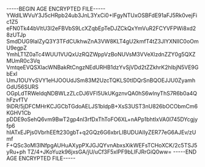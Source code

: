-----BEGIN AGE ENCRYPTED FILE-----
YWdlLWVuY3J5cHRpb24ub3JnL3YxCi0+IFgyNTUxOSBFdE91aFJ5Rk0vejFic1Z5
eFN0Tk44bVltU3I2eFBVbS9LcXZqbEpTeDJZCkQxYmVuR2FCYVFPWi8xd28zUTJp
SmdDUG9IalZyQ3Y3TFdCUkhwZnA3VW8KLT4gU2kmfT4tZ3JlYXNlIC0oOmU9egpZ
YmhLT1Z0aTc4WUU1VUQxUzRQZWppVzBoNUVsM3VVeXlzdnZZY0g5QXZMUmR0c3Vq
VmtqeEVQSXlacWNBakRtCngzNEdURHB1dzYvSjVDd2tZZkhrK2hlbjN5VE9GbExl
UmJ1OUYvSVY1eHJOOUdJSm83M2UzcTQKLS0tIDQrSnBQOEJJU0ZyamhGdU56SURS
OGpLdTRWeldqNDBWLzZLcDJ6VFI5UkUKgznvQA0hS6wlnyThS7R6b0a4QhFzvfTV
9iDR/5jDFCMHrKCJGCbTGdoAELJS1bldpB+XsS3UST3nU826bOCObmCm6KGHV1Cb
pDDE9oSehQ6vm9BwT2gp4nl3rfDxThToFO6XL+nAPp1bhtIxVA0I745DYcgjyfp6
hIATxEJPjs0VbrhEEft230gbT+q2GQz6G6xbrLIBUDUAlIyZER77eG6AJEv/zUmf
F+QSc3oMl3lNfpgAUHuAXypPXJGJQYvnAbxsXikWEFsTCHoXCK/2c5TSJ5yRu+ph
TZ/4+JKoYuzk96jxsGA/jU/uCf3F5xlPF9bLlFJRrGiQ0ww=
-----END AGE ENCRYPTED FILE-----
